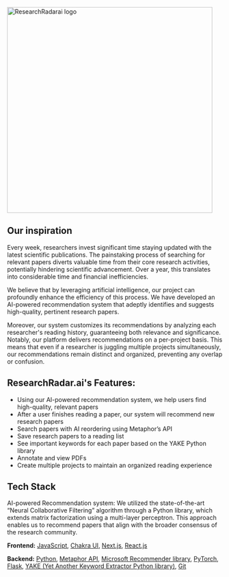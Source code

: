 <img width="480" alt="ResearchRadarai logo" src="https://github.com/researchRadar-ai/.github/assets/57195399/3f425a75-ec4f-4498-a6bf-ea2665fafefd">

## Our inspiration
Every week, researchers invest significant time staying updated with the latest scientific publications. The painstaking process of searching for relevant papers diverts valuable time from their core research activities, potentially hindering scientific advancement. Over a year, this translates into considerable time and financial inefficiencies.

We believe that by leveraging artificial intelligence, our project can profoundly enhance the efficiency of this process. We have developed an AI-powered recommendation system that adeptly identifies and suggests high-quality, pertinent research papers.

Moreover, our system customizes its recommendations by analyzing each researcher's reading history, guaranteeing both relevance and significance. Notably, our platform delivers recommendations on a per-project basis. This means that even if a researcher is juggling multiple projects simultaneously, our recommendations remain distinct and organized, preventing any overlap or confusion.

## ResearchRadar.ai's Features:
- Using our AI-powered recommendation system, we help users find high-quality, relevant papers
- After a user finishes reading a paper, our system will recommend new research papers
- Search papers with AI reordering using Metaphor’s API
- Save research papers to a reading list
- See important keywords for each paper based on the YAKE Python library
- Annotate and view PDFs
- Create multiple projects to maintain an organized reading experience

## Tech Stack
AI-powered Recommendation system: We utilized the state-of-the-art “Neural Collaborative Filtering” algorithm through a Python library, which extends matrix factorization using a multi-layer perceptron. This approach enables us to recommend papers that align with the broader consensus of the research community.

**Frontend:** [JavaScript](https://developer.mozilla.org/en-US/docs/Web/JavaScript), [Chakra UI](https://chakra-ui.com/), [Next.js](https://nextjs.org/), [React.js](https://react.dev/)

**Backend:** [Python](https://www.python.org/), [Metaphor API](https://metaphor.systems/), [Microsoft Recommender library](https://github.com/recommenders-team/recommenders), [PyTorch](https://pytorch.org/), [Flask](https://flask.palletsprojects.com/en/2.3.x/), [YAKE (Yet Another Keyword Extractor Python library)](https://liaad.github.io/yake/), [Git](https://git-scm.com/)
